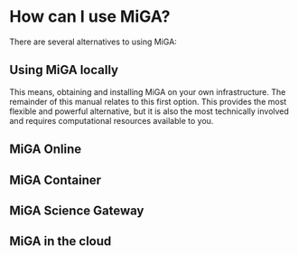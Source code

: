 # How can I use MiGA?

There are several alternatives to using MiGA:

## Using MiGA locally

This means, obtaining and installing MiGA on your own infrastructure.
The remainder of this manual relates to this first option.
This provides the most flexible and powerful alternative, but it is also the
most technically involved and requires computational resources available to you.

## MiGA Online

## MiGA Container

## MiGA Science Gateway

## MiGA in the cloud



